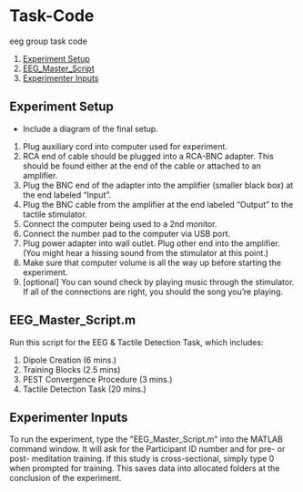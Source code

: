 # Task-Code
eeg group task code

1. [Experiment Setup](https://github.com/EmbodiedResearchLab/Vitality-Tactile-Detection#experiment-setup)
2. [EEG_Master_Script](https://github.com/EmbodiedResearchLab/Vitality-Tactile-Detection#eeg_master_scriptm)
3. [Experimenter Inputs](https://github.com/EmbodiedResearchLab/Vitality-Tactile-Detection#experimenter-inputs)

## Experiment Setup
* Include a diagram of the final setup.

1. Plug auxiliary cord into computer used for experiment.
2. RCA end of cable should be plugged into a RCA-BNC adapter.  This should be found either at the end of the cable or attached to an amplifier.
3. Plug the BNC end of the adapter into the amplifier (smaller black box) at the end labeled “Input”.
4. Plug the BNC cable from the amplifier at the end labeled “Output” to the tactile stimulator.
5. Connect the computer being used to a 2nd monitor.
6. Connect the number pad to the computer via USB port.
7. Plug power adapter into wall outlet.  Plug other end into the amplifier. (You might hear a hissing sound from the stimulator at this point.)
8. Make sure that computer volume is all the way up before starting the experiment.
9. [optional] You can sound check by playing music through the stimulator.  If all of the connections are right, you should the song you’re playing.

## EEG_Master_Script.m
Run this script for the EEG & Tactile Detection Task, which includes:

1. Dipole Creation (6 mins.)
2. Training Blocks (2.5 mins)
3. PEST Convergence Procedure (3 mins.)
4. Tactile Detection Task (20 mins.)

## Experimenter Inputs
To run the experiment, type the "EEG_Master_Script.m" into the MATLAB command window.  It will ask for the Participant ID number and for pre- or post- meditation training.  If this study is cross-sectional, simply type 0 when prompted for training.  This saves data into allocated folders at the conclusion of the experiment.
